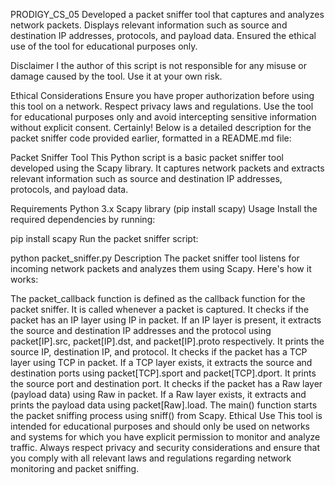 PRODIGY_CS_05
Developed a packet sniffer tool that captures and analyzes network packets. Displays relevant information such as source and destination IP addresses, protocols, and payload data. Ensured the ethical use of the tool for educational purposes only.

Disclaimer
I the author of this script is not responsible for any misuse or damage caused by the tool. Use it at your own risk.

Ethical Considerations
Ensure you have proper authorization before using this tool on a network.
Respect privacy laws and regulations.
Use the tool for educational purposes only and avoid intercepting sensitive information without explicit consent.
Certainly! Below is a detailed description for the packet sniffer code provided earlier, formatted in a README.md file:

Packet Sniffer Tool
This Python script is a basic packet sniffer tool developed using the Scapy library. It captures network packets and extracts relevant information such as source and destination IP addresses, protocols, and payload data.

Requirements
Python 3.x
Scapy library (pip install scapy)
Usage
Install the required dependencies by running:

pip install scapy
Run the packet sniffer script:

python packet_sniffer.py
Description
The packet sniffer tool listens for incoming network packets and analyzes them using Scapy. Here's how it works:

The packet_callback function is defined as the callback function for the packet sniffer. It is called whenever a packet is captured.
It checks if the packet has an IP layer using IP in packet.
If an IP layer is present, it extracts the source and destination IP addresses and the protocol using packet[IP].src, packet[IP].dst, and packet[IP].proto respectively.
It prints the source IP, destination IP, and protocol.
It checks if the packet has a TCP layer using TCP in packet.
If a TCP layer exists, it extracts the source and destination ports using packet[TCP].sport and packet[TCP].dport.
It prints the source port and destination port.
It checks if the packet has a Raw layer (payload data) using Raw in packet.
If a Raw layer exists, it extracts and prints the payload data using packet[Raw].load.
The main() function starts the packet sniffing process using sniff() from Scapy.
Ethical Use
This tool is intended for educational purposes and should only be used on networks and systems for which you have explicit permission to monitor and analyze traffic.
Always respect privacy and security considerations and ensure that you comply with all relevant laws and regulations regarding network monitoring and packet sniffing.
